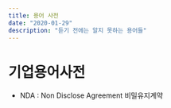 ```yaml
---
title: 용어 사전
date: "2020-01-29"
description: "듣기 전에는 알지 못하는 용어들"
---
```


# 기업용어사전

-   NDA : Non Disclose Agreement 비밀유지계약

